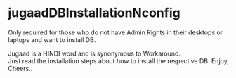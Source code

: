 # jugaadDBInstallationNconfig
Only required for those who do not have Admin Rights in their desktops or laptops and want to install DB.

Jugaad is a HINDI word and is synonymous to Workaround.  
Just read the installation steps about how to install the respective DB. Enjoy, Cheers..
